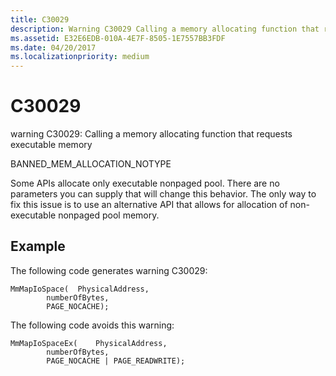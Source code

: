 ```yaml
---
title: C30029
description: Warning C30029 Calling a memory allocating function that requests executable memory.
ms.assetid: E32E6EDB-010A-4E7F-8505-1E7557BB3FDF
ms.date: 04/20/2017
ms.localizationpriority: medium
---
```


# C30029


warning C30029: Calling a memory allocating function that requests executable memory

BANNED\_MEM\_ALLOCATION\_NOTYPE

Some APIs allocate only executable nonpaged pool. There are no parameters you can supply that will change this behavior. The only way to fix this issue is to use an alternative API that allows for allocation of non-executable nonpaged pool memory.

## <span id="Example"></span><span id="example"></span><span id="EXAMPLE"></span>Example


The following code generates warning C30029:

```
MmMapIoSpace(  PhysicalAddress,
        numberOfBytes,
        PAGE_NOCACHE);
```

The following code avoids this warning:

```
MmMapIoSpaceEx(    PhysicalAddress,
        numberOfBytes,
        PAGE_NOCACHE | PAGE_READWRITE);
```

 

 





